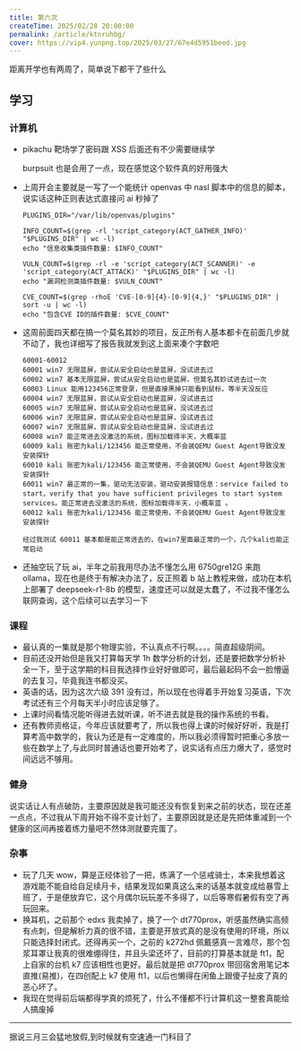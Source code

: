```yaml
---
title: 第六次
createTime: 2025/02/28 20:00:00
permalink: /article/ktnruhbg/
cover: https://vip4.yunpng.top/2025/03/27/67e4d5951beed.jpg
---
```

距离开学也有两周了，简单说下都干了些什么

## 学习

### 计算机

- pikachu 靶场学了密码跟 XSS 后面还有不少需要继续学

  burpsuit 也是会用了一点，现在感觉这个软件真的好用强大

- 上周开会主要就是一写了一个能统计 openvas 中 nasl 脚本中的信息的脚本，说实话这种正则表达式直接问 ai 秒掉了

  ```shell
  PLUGINS_DIR="/var/lib/openvas/plugins"
  
  INFO_COUNT=$(grep -rl 'script_category(ACT_GATHER_INFO)' "$PLUGINS_DIR" | wc -l)
  echo "信息收集类插件数量: $INFO_COUNT"
  
  VULN_COUNT=$(grep -rl -e 'script_category(ACT_SCANNER)' -e 'script_category(ACT_ATTACK)' "$PLUGINS_DIR" | wc -l)
  echo "漏洞检测类插件数量: $VULN_COUNT"
  
  CVE_COUNT=$(grep -rhoE 'CVE-[0-9]{4}-[0-9]{4,}' "$PLUGINS_DIR" | sort -u | wc -l)
  echo "包含CVE ID的插件数量: $CVE_COUNT"
  ```

- 这周前面四天都在搞一个莫名其妙的项目，反正所有人基本都卡在前面几步就不动了，我也详细写了报告我就发到这上面来凑个字数吧

  ```
  60001-60012
  60001 win7 无限蓝屏，尝试从安全启动也是蓝屏，没试进去过
  60002 win7 基本无限蓝屏，尝试从安全启动也是蓝屏，但莫名其妙试进去过一次
  60003 Linux 能用123456正常登录，但是直接黑掉只能看到鼠标，等半天没反应
  60004 win7 无限蓝屏，尝试从安全启动也是蓝屏，没试进去过
  60005 win7 无限蓝屏，尝试从安全启动也是蓝屏，没试进去过
  60006 win7 无限蓝屏，尝试从安全启动也是蓝屏，没试进去过
  60007 win7 无限蓝屏，尝试从安全启动也是蓝屏，没试进去过
  60008 win7 能正常进去没激活的系统，图标加载得半天，大概率蓝
  60009 kali 账密为kali/123456 能正常使用，不会装QEMU Guest Agent导致没发安装探针
  60010 kali 账密为kali/123456 能正常使用，不会装QEMU Guest Agent导致没发安装探针
  60011 win7 最正常的一集，驱动无法安装，驱动安装报错信息：service failed to start，verify that you have sufficient privileges to start system services。能正常进去没激活的系统，图标加载得半天，小概率蓝 。
  60012 kali 账密为kali/123456 能正常使用，不会装QEMU Guest Agent导致没发安装探针
  
  经过我测试 60011 基本都是能正常进去的，在win7里面最正常的一个，几个kali也能正常启动
  ```
  
- 还抽空玩了玩 ai，半年之前我用尽办法不懂怎么用 6750gre12G 来跑ollama，现在也是终于有解决办法了，反正照着 b 站上教程来做，成功在本机上部署了 deepseek-r1-8b 的模型，速度还可以就是太蠢了，不过我不懂怎么联网查询，这个后续可以去学习一下 

### 课程

- 最认真的一集就是那个物理实验，不认真点不行啊。。。。简直超级阴间。
- 目前还没开始但是我又打算每天学 1h 数学分析的计划，还是要把数学分析补全一下，至于这学期的科目我选择作业好好做即可，最后最起码不会一脸懵逼的去复习，毕竟我连书都没买。
- 英语的话，因为这次六级 391 没有过，所以现在也得着手开始复习英语，下次考试还有三个月每天半小时应该足够了。
- 上课时间看情况能听得进去就听课，听不进去就是我的操作系统的书看。
- 还有教师资格证，今年应该就要考了，所以我也得上课的时候好好听，我是打算考高中数学的，我认为还是有一定难度的，所以我必须得暂时把重心多放一些在数学上了,与此同时普通话也要开始考了，说实话有点压力爆大了，感觉时间远远不够用。

### 健身

说实话让人有点破防，主要原因就是我可能还没有恢复到来之前的状态，现在还差一点点，不过我从下周开始不得不变计划了，主要原因就是还是先把体重减到一个健康的区间再接着练力量吧不然体测就要完蛋了。

### 杂事

- 玩了几天 wow，算是正经体验了一把，练满了一个惩戒骑士，本来我想着这游戏能不能自给自足续月卡，结果发现如果真这么来的话基本就变成给暴雪上班了，于是便放弃它，这个月偶尔玩玩差不多得了，以后等寒假暑假有空了再玩回来。
- 换耳机，之前那个 edxs 我卖掉了，换了一个 dt770prox，听感虽然确实高频有点刺，但是解析力真的很不错，主要是开放式真的是没有使用的环境，所以只能选择封闭式。还得再买一个，之前的 k272hd 佩戴感真一言难尽，那个包浆耳罩让我真的很难绷得住，并且头梁还坏了，目前的打算基本就是 ft1，配上自家的台机 k7 应该相性也更好。最后就是把 dt770prox 带回宿舍用笔记本直推(易推)，在四创配上 k7 使用 ft1，以后也懒得在闲鱼上跟傻子扯皮了真的恶心坏了。
- 我现在觉得前后端都得学真的烦死了，什么不懂都不行计算机这一整套真能给人搞废掉

---

据说三月三会猛地放假,到时候就有空速通一门科目了